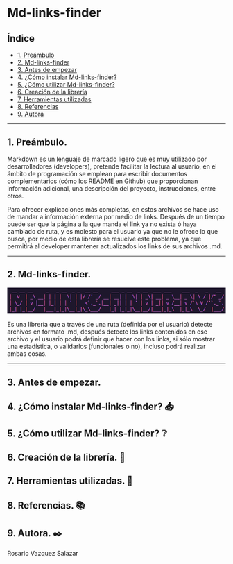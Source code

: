 # Md-links-finder

## Índice

* [1. Preámbulo](#1-preámbulo)
* [2. Md-links-finder](#2-md-links-finder)
* [3. Antes de empezar](#3-antes-de-empezar)
* [4. ¿Cómo instalar Md-links-finder?](#4-¿cómo-instalar-md-links-finder?)
* [5. ¿Cómo utilizar Md-links-finder?](#5-¿cómo-utilizar-md-links-finder?)
* [6. Creación de la librería](#6-creación-de-la-librería)
* [7. Herramientas utilizadas](#7-herramientas-utilizadas)
* [8. Referencias](#8-referencias)
* [9. Autora](#9-autora)

***

## 1. Preámbulo. 

Markdown es un lenguaje de marcado ligero que es muy utilizado por desarrolladores (developers), pretende facilitar la lectura al usuario, en el ámbito de programación se emplean para escribir documentos complementarios (cómo los README en Github) que proporcionan información adicional, una descripción del proyecto, instrucciones, entre otros.

Para ofrecer explicaciones más completas, en estos archivos se hace uso de mandar a información externa por medio de links. Después de un tiempo puede ser que la página a la que manda el link ya no exista ó haya cambiado de ruta, y es molesto para el usuario ya que no le ofrece lo que busca, por medio de esta librería se resuelve este problema, ya que permitirá al developer mantener actualizados los links de sus archivos .md.

***

## 2. Md-links-finder.

![Imagen Md-links-finder-rvs](./image/Nombre-libreria.png)

Es una librería que  a través de una ruta (definida por el usuario) detecte archivos en formato .md, después detecte los links contenidos en ese archivo y el usuario podrá definir que hacer con los links, si sólo mostrar una estadística, o validarlos (funcionales o no), incluso podrá realizar ambas cosas.

***

## 3. Antes de empezar.

## 4. ¿Cómo instalar Md-links-finder? :inbox_tray:

## 5. ¿Cómo utilizar Md-links-finder? :grey_question:

## 6. Creación de la librería. :wrench:

## 7. Herramientas utilizadas. :hammer:

## 8. Referencias. :books:

## 9. Autora. :black_nib:

Rosario Vazquez Salazar
